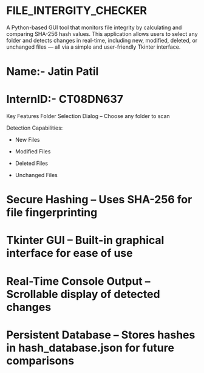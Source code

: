 # FILE_INTERGITY_CHECKER
A Python-based GUI tool that monitors file integrity by calculating and comparing SHA-256 hash values. This application allows users to select any folder and detects changes in real-time, including new, modified, deleted, or unchanged files — all via a simple and user-friendly Tkinter interface.

# Name:- Jatin Patil
# InternID:- CT08DN637

Key Features
Folder Selection Dialog – Choose any folder to scan

Detection Capabilities:

*  New Files

*  Modified Files

*  Deleted Files

*  Unchanged Files

# Secure Hashing – Uses SHA-256 for file fingerprinting

# Tkinter GUI – Built-in graphical interface for ease of use

# Real-Time Console Output – Scrollable display of detected changes

# Persistent Database – Stores hashes in hash_database.json for future comparisons
